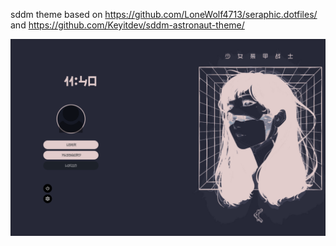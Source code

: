 sddm theme based on https://github.com/LoneWolf4713/seraphic.dotfiles/ and https://github.com/Keyitdev/sddm-astronaut-theme/

![Alt text](preview.png)
